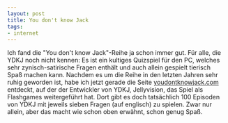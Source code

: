 ```yaml
--- 
layout: post
title: You don't know Jack
tags: 
- internet
---
```

Ich fand die "You don't know Jack"-Reihe ja schon immer gut. Für alle, die YDKJ noch nicht kennen: Es ist ein kultiges Quizspiel für den PC, welches sehr zynisch-satirische Fragen enthält und auch allein gespielt tierisch Spaß machen kann. Nachdem es um die Reihe in den letzten Jahren sehr ruhig geworden ist, habe ich jetzt gerade die Seite <a href="http://www.youdontknowjack.com">youdontknowjack.com</a> entdeckt, auf der der Entwickler von YDKJ, Jellyvision, das Spiel als Flashgames weitergeführt hat.
Dort gibt es doch tatsächlich 100 Episoden von YDKJ mit jeweils sieben Fragen (auf englisch) zu spielen. Zwar nur allein, aber das macht wie schon oben erwähnt, schon genug Spaß.
